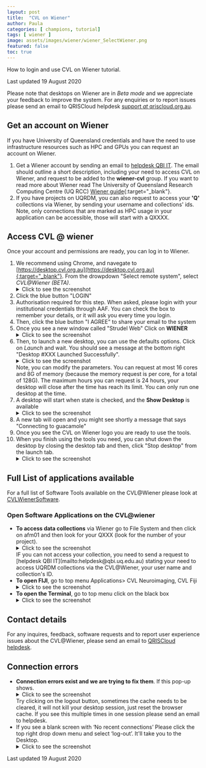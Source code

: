 ```yaml
---
layout: post
title:  "CVL on Wiener"
author: Paula
categories: [ champions, tutorial]
tags: [ wiener ]
image: assets/images/wiener/wiener_SelectWiener.png
featured: false
toc: true
---
```


How to login and use CVL on Wiener tutorial.

Last updated 19 August 2020

Please note that desktops on Wiener are in *Beta mode* and we appreciate your feedback to improve the system. For any enquiries or to report issues please send an email to QRISCloud helpdesk [support *at*  qriscloud.org.au](mailto:support@qriscloud.org.au).

## Get an account on Wiener
If you have University of Queensland credentials and have the need to use infrastructure resources such as HPC and GPUs you can request an account on Wiener.

1. Get a Wiener account by sending an email to [helpdesk QBI IT](mailto:helpdesk@qbi.uq.edu.au). The email should outline a short description, including your need to access CVL on Wiener, and request to be added to the **wiener-cvl** group.
    If you want to read more about Wiener read The University of Queensland Research Computing Centre (UQ RCC) [Wiener guide](https://rcc.uq.edu.au/wiener){:target="_blank"}.
2. If you have projects on UQRDM, you can also request to access your **'Q'** collections via Wiener, by sending your username and collections' ids. Note, only connections that are marked as HPC usage in your application can be accessible, those will start with a QXXXX.

## Access CVL @ wiener

Once your account and permissions are ready, you can log in to Wiener.

1. We recommend using Chrome, and navegate to [https://desktop.cvl.org.au](https://desktop.cvl.org.au){:target="_blank"}. From the drowpdown "Select remote system", select *CVL@Wiener (BETA)*.
   <details>
      <summary>Click to see the screenshot</summary>
      <img src="../assets/images/wiener/wiener_SelectWiener.png" alt="Select Wiener">
   </details>
1. Click the blue button "LOGIN"
1. Authorisation required for this step. When asked, please login with your institutional credentials through AAF. You can check the box to remember your details, or it will ask you every time you login.
1. Then, click the blue button "I AGREE" to share your email to the system
1. Once you see a new window called "Strudel Web" Click on **WIENER**
    <details>
       <summary>Click to see the screenshot</summary>
       <img src="../assets/images/wiener/wiener_ClickWieneronStrudel.png" alt="Click Wiener on Strudel">
    </details>
1. Then, to launch a new desktop, you can use the defaults options. Click on *Launch* and wait. You should see a message at the bottom right "Desktop #XXX Launched Successfully".
    <details>
      <summary>Click to see the screenshot</summary>
      <img src="../assets/images/wiener/wiener_LaunchDesktop.png" alt="Launch Desktop">
    </details>
    Note, you can modify the parameters. You can request at most 16 cores and 8G of memory (because the memory request is per core, for a total of 128G). The maximum hours you can request is 24 hours, your desktop will close after the time has reach its limit. You can only run one desktop at the time.
1. A desktop will start when state is checked, and the **Show Desktop** is available
   <details>
     <summary>Click to see the screenshot</summary>
     <img src="../assets/images/wiener/wiener_ShowDesktop.png" alt="Show Desktop">
   </details>
1. A new tab will open and you might see shortly a message that says "Connecting to guacamole"
1. Once you see the CVL on Wiener logo you are ready to use the tools.
1. When you finish using the tools you need, you can shut down the desktop by  closing the desktop tab and then, click "Stop desktop" from the launch tab.
    <details>
      <summary>Click to see the screenshot</summary>
      <img src="../assets/images/wiener/wiener_StopDesktop.png" alt="Stop Desktop">
    </details>


## Full List of applications available
For a full list of Software Tools available on the CVL@Wiener please look at [CVLWienerSoftware](../CVLWienerSoftware).

### Open Software Applications on the CVL@wiener

- **To access data collections** via Wiener go to File System and then click on afm01 and then look for your QXXX (look for the number of your project).
  <details>
    <summary>Click to see the screenshot</summary>
    <img src="../assets/images/wiener/wiener_FileSystem.png" alt="File System">
  </details>
  IF you can not access your collection, you need to send a request to [helpdesk QBI IT](mailto:helpdesk@qbi.uq.edu.au) stating your need to access UQRDM collections via the CVL@Wiener, your user name and collection's ID.
- **To open FIJI**, go to top menu Applications> CVL Neuroimaging, CVL Fiji
    <details>
      <summary>Click to see the screenshot</summary>
      <img src="../assets/images/wiener/wiener_FIJI-menu.png" alt="FIJI-menu">
      <br/>
      <img src="../assets/images/wiener/wiener_FIJI-Open.png" alt="FIJI-Open">
    </details>
- **To open the Terminal**, go to top menu click on the black box
    <details>
      <summary>Click to see the screenshot</summary>
      <img src="../assets/images/wiener/wiener_openterminal.png" alt="open terminal">
    </details>


## Contact details
For any inquires, feedback, software requests and to report user experience issues about the CVL@Wiener, please send an email to [QRISCloud helpdesk](mailto:support@qriscloud.org.au).

## Connection errors

- **Connection errors exist and we are trying to fix them**. If this pop-up shows.
    <details>
      <summary>Click to see the screenshot</summary>
      <img src="../assets/images/wiener/wiener_ConnectionError.png" alt="ConnectionError">
    </details>
    Try clicking on the logout button, sometimes the cache needs to be cleared, it will not kill your desktop session, just reset the browser cache. If you see this multiple times in one session please send an email to helpdesk.
- If you see a blank screen with ‘No recent connections’ Please click the top right drop down menu and  select ‘log-out’. It'll take you to the Desktop.
    <details>
      <summary>Click to see the screenshot</summary>
      <img src="../assets/images/wiener/wiener_norecentconnections" alt="ConnectionError">
    </details>



Last updated 19 August 2020
